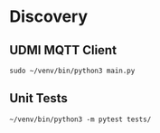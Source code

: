 # Discovery

## UDMI MQTT Client

`sudo ~/venv/bin/python3 main.py`

## Unit Tests
`~/venv/bin/python3 -m pytest tests/`
